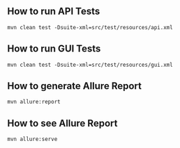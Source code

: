 ## How to run API Tests

```
mvn clean test -Dsuite-xml=src/test/resources/api.xml
```

## How to run GUI Tests

```
mvn clean test -Dsuite-xml=src/test/resources/gui.xml
```

## How to generate Allure Report

```
mvn allure:report
```

## How to see Allure Report

```
mvn allure:serve
```
